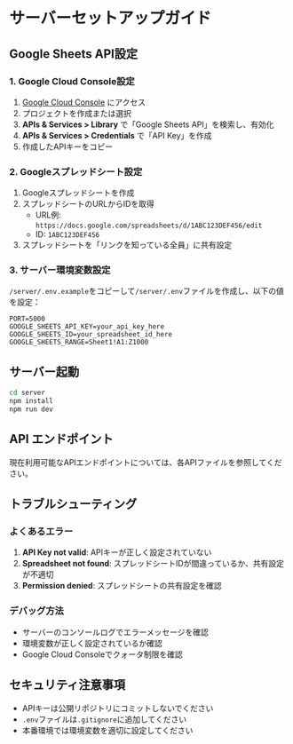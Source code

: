 # サーバーセットアップガイド

## Google Sheets API設定

### 1. Google Cloud Console設定

1. [Google Cloud Console](https://console.cloud.google.com/) にアクセス
2. プロジェクトを作成または選択
3. **APIs & Services > Library** で「Google Sheets API」を検索し、有効化
4. **APIs & Services > Credentials** で「API Key」を作成
5. 作成したAPIキーをコピー

### 2. Googleスプレッドシート設定

1. Googleスプレッドシートを作成
2. スプレッドシートのURLからIDを取得
   - URL例: `https://docs.google.com/spreadsheets/d/1ABC123DEF456/edit`
   - ID: `1ABC123DEF456`
3. スプレッドシートを「リンクを知っている全員」に共有設定

### 3. サーバー環境変数設定

`/server/.env.example`をコピーして`/server/.env`ファイルを作成し、以下の値を設定：

```env
PORT=5000
GOOGLE_SHEETS_API_KEY=your_api_key_here
GOOGLE_SHEETS_ID=your_spreadsheet_id_here
GOOGLE_SHEETS_RANGE=Sheet1!A1:Z1000
```


## サーバー起動

```bash
cd server
npm install
npm run dev
```

## API エンドポイント

現在利用可能なAPIエンドポイントについては、各APIファイルを参照してください。

## トラブルシューティング

### よくあるエラー

1. **API Key not valid**: APIキーが正しく設定されていない
2. **Spreadsheet not found**: スプレッドシートIDが間違っているか、共有設定が不適切
3. **Permission denied**: スプレッドシートの共有設定を確認

### デバッグ方法

- サーバーのコンソールログでエラーメッセージを確認
- 環境変数が正しく設定されているか確認
- Google Cloud Consoleでクォータ制限を確認

## セキュリティ注意事項

- APIキーは公開リポジトリにコミットしないでください
- `.env`ファイルは`.gitignore`に追加してください
- 本番環境では環境変数を適切に設定してください